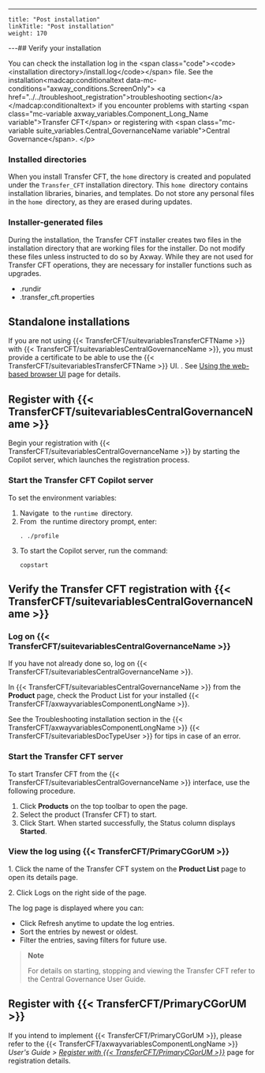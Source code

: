 ---
    title: "Post installation"
    linkTitle: "Post installation"
    weight: 170
---## Verify your installation

You can check the installation log in the &lt;span class="code">&lt;code>&lt;installation directory>/install.log&lt;/code>&lt;/span> file. See the installation&lt;madcap:conditionaltext data-mc-conditions="axway_conditions.ScreenOnly"> &lt;a href="../../troubleshoot_registration">troubleshooting section&lt;/a>&lt;/madcap:conditionaltext> if you encounter problems with starting &lt;span class="mc-variable axway_variables.Component_Long_Name variable">Transfer CFT&lt;/span> or registering with &lt;span class="mc-variable suite_variables.Central_GovernanceName variable">Central Governance&lt;/span>.
&lt;/p>

### Installed directories

When you install Transfer CFT, the `home` directory is created and populated under the `Transfer_CFT` installation directory. This `home `directory contains installation libraries, binaries, and templates. Do not store any personal files in the `home `directory, as they are erased during updates.

### Installer-generated files

During the installation, the Transfer CFT installer creates two files in the installation directory that are working files for the installer. Do not modify these files unless instructed to do so by Axway. While they are not used for Transfer CFT operations, they are necessary for installer functions such as upgrades.

- .rundir
- .transfer_cft.properties

## Standalone installations

If you are not using {{< TransferCFT/suitevariablesTransferCFTName  >}} with {{< TransferCFT/suitevariablesCentralGovernanceName  >}}, you must provide a certificate to be able to use the {{< TransferCFT/suitevariablesTransferCFTName  >}} UI. . See [Using the web-based browser UI](../../../../c_intro_userinterfaces/web_copilot_ui#Connect2) page for details.

## Register with {{< TransferCFT/suitevariablesCentralGovernanceName  >}}

Begin your registration with {{< TransferCFT/suitevariablesCentralGovernanceName  >}} by starting the Copilot server, which launches the registration process.

### Start the Transfer CFT Copilot server

To set the environment variables:

1. Navigate  to the `runtime `directory.
1. From  the runtime directory prompt, enter:  
    ```
    . ./profile
    ```
1. To start the Copilot server, run the command:
    ```
    copstart
    ```

<span id="Verify"></span>

## Verify the Transfer CFT registration with {{< TransferCFT/suitevariablesCentralGovernanceName  >}}

### Log on {{< TransferCFT/suitevariablesCentralGovernanceName  >}}

If you have not already done so, log on {{< TransferCFT/suitevariablesCentralGovernanceName  >}}.

In {{< TransferCFT/suitevariablesCentralGovernanceName  >}} from the **Product** page, check the Product List for your installed {{< TransferCFT/axwayvariablesComponentLongName  >}}.

See the Troubleshooting installation section in the {{< TransferCFT/axwayvariablesComponentLongName  >}} {{< TransferCFT/suitevariablesDocTypeUser  >}} for tips in case of an error.

### Start the Transfer CFT server

To start Transfer CFT from the {{< TransferCFT/suitevariablesCentralGovernanceName  >}} interface, use the following procedure.

1. Click **Products** on the top toolbar to open the page.
1. Select the product (Transfer CFT) to start.
1. Click Start. When started successfully, the Status column displays **Started**.

### View the log using {{< TransferCFT/PrimaryCGorUM  >}}

1\. Click the name of the Transfer CFT system on the **Product List** page to open its details page.

2\. Click Logs on the right side of the page.

The log page is displayed where you can:

- Click Refresh anytime to update the log entries.
- Sort the entries by newest or oldest.
- Filter the entries, saving filters for future use.

> **Note**
>
> For details on starting, stopping and viewing the Transfer CFT refer to the Central Governance User Guide.

## Register with {{< TransferCFT/PrimaryCGorUM  >}}

If you intend to implement {{< TransferCFT/PrimaryCGorUM  >}}, please refer to the {{< TransferCFT/axwayvariablesComponentLongName  >}} *User's Guide &gt; [*Register with* {{< TransferCFT/PrimaryCGorUM  >}}](https://docs.axway.com/bundle/TransferCFT_36_UsersGuide_allOS_en_HTML5/page/Content/cft_installation/migrate/register_CG.htm)* page for registration details.
